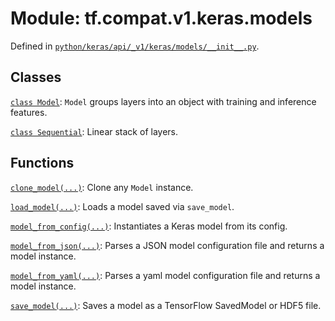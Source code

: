 <div itemscope itemtype="http://developers.google.com/ReferenceObject">
<meta itemprop="name" content="tf.compat.v1.keras.models" />
<meta itemprop="path" content="Stable" />
</div>

# Module: tf.compat.v1.keras.models





Defined in [`python/keras/api/_v1/keras/models/__init__.py`](/code/stable/tensorflow/python/keras/api/_v1/keras/models/__init__.py).

<!-- Placeholder for "Used in" -->


## Classes

[`class Model`](../../../../tf/keras/Model.md): `Model` groups layers into an object with training and inference features.

[`class Sequential`](../../../../tf/keras/Sequential.md): Linear stack of layers.

## Functions

[`clone_model(...)`](../../../../tf/keras/models/clone_model.md): Clone any `Model` instance.

[`load_model(...)`](../../../../tf/keras/models/load_model.md): Loads a model saved via `save_model`.

[`model_from_config(...)`](../../../../tf/keras/models/model_from_config.md): Instantiates a Keras model from its config.

[`model_from_json(...)`](../../../../tf/keras/models/model_from_json.md): Parses a JSON model configuration file and returns a model instance.

[`model_from_yaml(...)`](../../../../tf/keras/models/model_from_yaml.md): Parses a yaml model configuration file and returns a model instance.

[`save_model(...)`](../../../../tf/keras/models/save_model.md): Saves a model as a TensorFlow SavedModel or HDF5 file.

